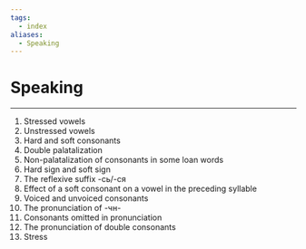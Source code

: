 ```yaml
---
tags:
  - index
aliases:
  - Speaking
---
```

# Speaking
---
1. Stressed vowels
2. Unstressed vowels
3. Hard and soft consonants
4. Double palatalization
5. Non-palatalization of consonants in some loan words
6. Hard sign and soft sign
7. The reflexive suffix -сь/-ся
8. Effect of a soft consonant on a vowel in the preceding syllable
9. Voiced and unvoiced consonants
10. The pronunciation of -чн-
11. Consonants omitted in pronunciation
12. The pronunciation of double consonants
13. Stress